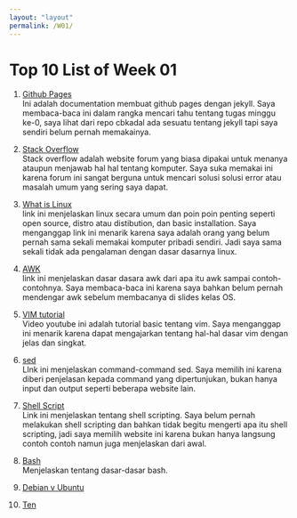 ```yaml
---
layout: "layout"
permalink: /W01/
---
```


# Top 10 List of Week 01

1. [Github Pages](https://docs.github.com/en/github/working-with-github-pages/creating-a-github-pages-site-with-jekyll)<br>
Ini adalah documentation membuat github pages dengan jekyll.
Saya membaca-baca ini dalam rangka mencari tahu tentang tugas minggu ke-0, saya lihat dari repo cbkadal ada sesuatu tentang jekyll tapi saya sendiri belum pernah memakainya.

2. [Stack Overflow](https://stackoverflow.com/)<br>
Stack overflow adalah website forum yang biasa dipakai untuk menanya ataupun menjawab hal hal tentang komputer. 
Saya suka memakai ini karena forum ini sangat berguna untuk mencari solusi solusi error atau masalah umum yang sering saya dapat.

3. [What is Linux](https://www.linux.com/what-is-linux/)<br>
link ini menjelaskan linux secara umum dan poin poin penting seperti open source, distro atau distibution, dan basic installation.
Saya menganggap link ini menarik karena saya adalah orang yang belum pernah sama sekali memakai komputer pribadi sendiri. Jadi saya sama sekali tidak ada pengalaman dengan dasar dasarnya linux.

4. [AWK](https://www.tutorialspoint.com/awk/index.htm)<br>
link ini menjelaskan dasar dasara awk dari apa itu awk sampai contoh-contohnya.
Saya membaca-baca ini karena saya bahkan belum pernah mendengar awk sebelum membacanya di slides kelas OS.

5. [VIM tutorial](https://www.youtube.com/watch?v=ggSyF1SVFr4&ab_channel=tutoriaLinux)<br>
Video youtube ini adalah tutorial basic tentang vim.
Saya menganggap ini menarik karena dapat mengajarkan tentang hal-hal dasar vim dengan jelas dan singkat.

6. [sed](https://www.geeksforgeeks.org/sed-command-in-linux-unix-with-examples/)<br>
LInk ini menjelaskan command-command sed.
Saya memilih ini karena diberi penjelasan kepada command yang dipertunjukan, bukan hanya input dan output seperti beberapa website lain.

7. [Shell Script](https://www.shellscript.sh/)<br>
Link ini menjelaskan tentang shell scripting.
Saya belum pernah melakukan shell scripting dan bahkan tidak begitu mengerti apa itu shell scripting, jadi saya memilih website ini karena bukan hanya langsung contoh contoh namun juga menjelaskan dari awal.

8. [Bash](https://opensource.com/resources/what-bash)<br>
Menjelaskan tentang dasar-dasar bash.



9. [Debian v Ubuntu](https://linuxconfig.org/debian-vs-ubuntu)<br>


10. [Ten](https://www.youtube.com/watch?v=v-F3YLd6oMw&ab_channel=TraversyMedia)<br>



